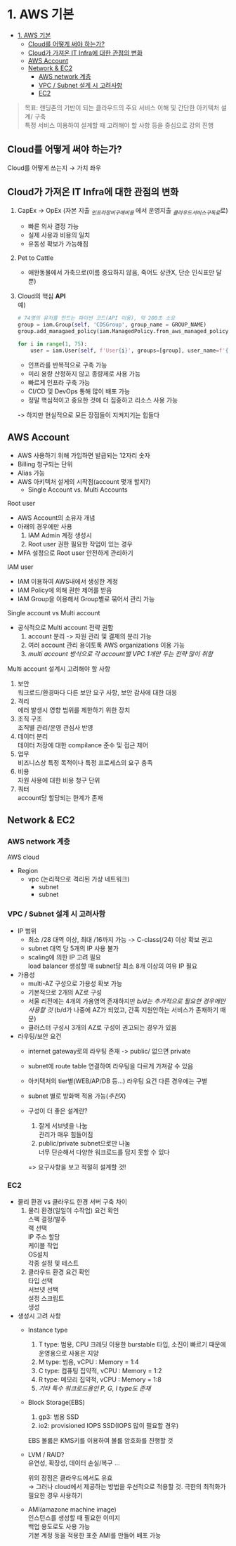# 1. AWS 기본
- [1. AWS 기본](#1-aws-기본)
  - [Cloud를 어떻게 써야 하는가?](#cloud를-어떻게-써야-하는가)
  - [Cloud가 가져온 IT Infra에 대한 관점의 변화](#cloud가-가져온-it-infra에-대한-관점의-변화)
  - [AWS Account](#aws-account)
  - [Network \& EC2](#network--ec2)
    - [AWS network 계층](#aws-network-계층)
    - [VPC / Subnet 설계 시 고려사항](#vpc--subnet-설계-시-고려사항)
    - [EC2](#ec2)


> 목표: 랜딩존의 기반이 되는 클라우드의 주요 서비스 이해 및 간단한 아키텍처 설계/ 구축\
> 특정 서비스 이용하여 설계할 때 고려해야 할 사항 등을 중심으로 강의 진행

## Cloud를 어떻게 써야 하는가?

Cloud를 어떻게 쓰는지 $\to$ 가치 좌우

## Cloud가 가져온 IT Infra에 대한 관점의 변화

1. CapEx $\to$ OpEx (자본 지출 $_{인프라 장비 구매 비용}$ 에서 운영지출 $_{클라우드 서비스 구독료}$로)

    * 빠른 의사 결정 가능
    * 실제 사용과 비용의 일치
    * 유동성 확보가 가능해짐

2. Pet to Cattle
    * 애완동물에서 가축으로(이름 중요하지 않음, 죽어도 상관X, 단순 인식표만 달 뿐)

3. Cloud의 핵심 __API__\
    예)
    ```python
    # 74명의 유저를 만드는 파이썬 코드(API 이용), 약 200초 소요
    group = iam.Group(self, 'CDSGroup', group_name = GROUP_NAME)
    group.add_managaed_policy(iam.ManagedPolicy.from_aws_managed_policy_name('AdministratorAccess'))

    for i in range(1, 75):
        user = iam.User(self, f'User{i}', groups=[group], user_name=f'{USERNAME_PREFIX}{i}', password=SecretValue.plain_text(TMP_PASSWORD), ...)
    ```

    * 인프라를 반복적으로 구축 가능
    * 미리 용량 산정하지 않고 종량제로 사용 가능
    * 빠르게 인프라 구축 가능
    * CI/CD 및 DevOps 통해 많이 배포 가능
    * 정말 핵심적이고 중요한 것에 더 집중하고 리소스 사용 가능

    -> 하지만 현실적으로 모든 장점들이 지켜지기는 힘들다

## AWS Account

* AWS 사용하기 위해 가입하면 발급되는 12자리 숫자
* Billing 청구되는 단위
* Alias 가능
* AWS 아키텍처 설게의 시작점(account 몇개 할지?)
    * Single Account vs. Multi Accounts

Root user
* AWS Account의 소유자 개념
* 아래의 경우에만 사용
    1. IAM Admin 계정 생성시
    2. Root user 권한 필요한 작업이 있는 경우
* MFA 설정으로 Root user 안전하게 관리하기

IAM user
* IAM 이용하여 AWS내에서 생성한 계정
* IAM Policy에 의해 권한 제어를 받음
* IAM Group을 이용해서 Group별로 묶어서 관리 가능

Single account vs Multi account
* 공식적으로 Multi account 전략 권함
    1. account 분리 -> 자원 관리 및 결제의 분리 가능
    2. 여러 account 관리 용이토록 AWS organizations 이용 가능
    3. _multi account 방식으로 각 account별 VPC 1개만 두는 전략 많이 취함_

Multi account 설계시 고려해야 할 사항

1. 보안\
    워크로드/환경마다 다른 보안 요구 사항, 보안 감사에 대한 대응
2. 격리\
    에러 발생시 영향 범위를 제한하기 위한 장치
3. 조직 구조\
    조직별 관리/운영 관심사 반영
4. 데이터 분리\
    데이터 저장에 대한 compilance 준수 및 접근 제어
5. 업무\
    비즈니스상 특정 목적이나 특정 프로세스의 요구 충족
6. 비용\
    자원 사용에 대한 비용 청구 단위
7. 쿼터\
    account당 할당되는 한계가 존재

## Network & EC2

### AWS network 계층
AWS cloud
* Region
    * vpc (논리적으로 격리된 가상 네트워크)
        * subnet
        * subnet

### VPC / Subnet 설계 시 고려사항
* IP 범위
    * 최소 /28 대역 이상, 최대 /16까지 가능 -> C-class(/24) 이상 확보 권고
    * subnet 대역 당 5개의 IP 사용 불가
    * scaling에 의한 IP 고려 필요\
        load balancer 생성할 때 subnet당 최소 8개 이상의 여유 IP 필요
* 가용성
    * multi-AZ 구성으로 가용성 확보 가능
    * 기본적으로 2개의 AZ로 구성
    * 서울 리전에는 4개의 가용영역 존재하지만 _b/d는 추가적으로 필요한 경우에만 사용할 것_ (b/d가 나중에 AZ가 되었고, 간혹 지원안하는 서비스가 존재하기 때문)
    * 클러스터 구성시 3개의 AZ로 구성이 권고되는 경우가 있음
* 라우팅/보안 요건
    * internet gateway로의 라우팅 존재 -> public/ 없으면 private
    * subnet에 route table 연결하여 라우팅을 다르게 가져갈 수 있음
    * 아키텍처의 tier별(WEB/AP/DB 등...) 라우팅 요건 다른 경우에는 구별
    * subnet 별로 방화벽 적용 가능(_추천X_)
    * 구성이 더 좋은 설계란?
        1. 잘게 서브넷을 나눔\
            관리가 매우 힘들어짐
        2. public/private subnet으로만 나눔\
            너무 단순해서 다양한 워크로드를 담지 못할 수 있다
    
        => 요구사항을 보고 적절히 설계할 것!

### EC2
* 물리 환경 vs 클라우드 한경 서버 구축 차이
    1. 물리 환경(일일이 수작업)
        요건 확인\
        스펙 결정/발주\
        랙 선택\
        IP 주소 할당\
        케이블 작업\
        OS설치\
        각종 설정 및 테스트
    2. 클라우드 환경
        요건 확인\
        타입 선택\
        서브넷 선택\
        설정 스크립트\
        생성
* 생성시 고려 사항
    * Instance type
        1. T type: 범용, CPU 크레딧 이용한 burstable 타입, 소진이 빠르기 때문에 운영용으로 사용은 지양
        2. M type: 범용, vCPU : Memory = 1:4
        3. C type: 컴퓨팅 집약적, vCPU : Memory = 1:2
        4. R type: 메모리 집약적, vCPU : Memory = 1:8
        5. _기타 특수 워크로드용인 P, G, I type도 존재_

    * Block Storage(EBS)
        1. gp3: 범용 SSD
        2. io2: provisioned IOPS SSD(IOPS 많이 필요할 경우)

        EBS 볼륨은 KMS키를 이용하여 볼륨 암호화를 진행할 것

    * LVM / RAID?\
        유연성, 확장성, 데이터 손실/복구 $\dots$

        위의 장점은 클라우드에서도 유효\
        $\to$ 그러나 cloud에서 제공하는 방법을 우선적으로 적용할 것. 극한의 최적화가 필요한 경우 사용하기
    * AMI(amazone machine image)\
        인스턴스를 생성할 때 필요한 이미지\
        백업 용도로도 사용 가능\
        기본 계정 등을 적용한 표준 AMI를 만들어 배포 가능